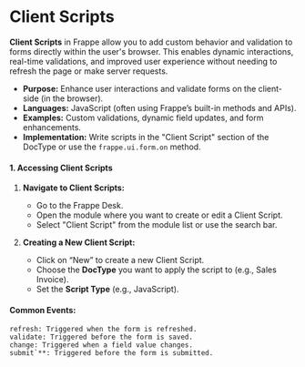 #  Client Scripts

**Client Scripts** in Frappe allow you to add custom behavior and validation to forms directly within the user's browser. This enables dynamic interactions, real-time validations, and improved user experience without needing to refresh the page or make server requests.

-   **Purpose:** Enhance user interactions and validate forms on the client-side (in the browser).
-   **Languages:** JavaScript (often using Frappe’s built-in methods and APIs).
-   **Examples:** Custom validations, dynamic field updates, and form enhancements.
-   **Implementation:** Write scripts in the "Client Script" section of the DocType or use the `frappe.ui.form.on` method.

#### **1. Accessing Client Scripts**

1.  **Navigate to Client Scripts:**
    
    -   Go to the Frappe Desk.
    -   Open the module where you want to create or edit a Client Script.
    -   Select "Client Script" from the module list or use the search bar.
2.  **Creating a New Client Script:**
    
    -   Click on “New” to create a new Client Script.
    -   Choose the **DocType** you want to apply the script to (e.g., Sales Invoice).
    -   Set the **Script Type** (e.g., JavaScript).
#### **Common Events:**
    
    refresh: Triggered when the form is refreshed.
    validate: Triggered before the form is saved.
    change: Triggered when a field value changes.
    submit`**: Triggered before the form is submitted.
<!--stackedit_data:
eyJoaXN0b3J5IjpbLTE0NjgyMzUxMjEsNzMwOTk4MTE2XX0=
-->